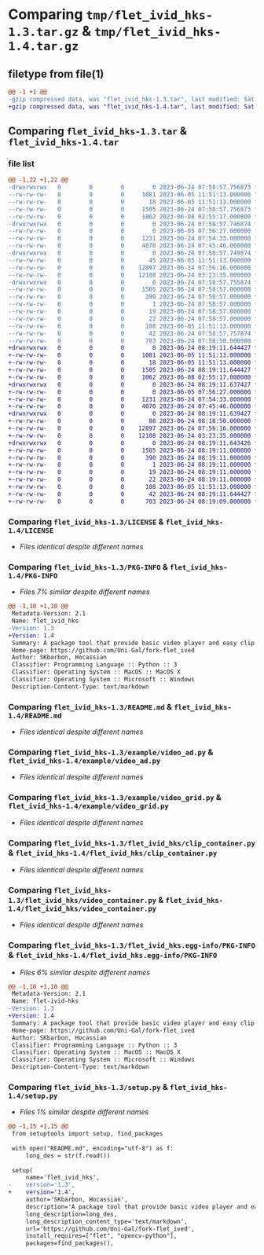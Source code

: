 # Comparing `tmp/flet_ivid_hks-1.3.tar.gz` & `tmp/flet_ivid_hks-1.4.tar.gz`

## filetype from file(1)

```diff
@@ -1 +1 @@
-gzip compressed data, was "flet_ivid_hks-1.3.tar", last modified: Sat Jun 24 07:58:57 2023, max compression
+gzip compressed data, was "flet_ivid_hks-1.4.tar", last modified: Sat Jun 24 08:19:11 2023, max compression
```

## Comparing `flet_ivid_hks-1.3.tar` & `flet_ivid_hks-1.4.tar`

### file list

```diff
@@ -1,22 +1,22 @@
-drwxrwxrwx   0        0        0        0 2023-06-24 07:58:57.756873 flet_ivid_hks-1.3/
--rw-rw-rw-   0        0        0     1081 2023-06-05 11:51:13.000000 flet_ivid_hks-1.3/LICENSE
--rw-rw-rw-   0        0        0       18 2023-06-05 11:51:13.000000 flet_ivid_hks-1.3/MANIFEST.in
--rw-rw-rw-   0        0        0     1505 2023-06-24 07:58:57.756873 flet_ivid_hks-1.3/PKG-INFO
--rw-rw-rw-   0        0        0     1062 2023-06-08 02:55:17.000000 flet_ivid_hks-1.3/README.md
-drwxrwxrwx   0        0        0        0 2023-06-24 07:58:57.746874 flet_ivid_hks-1.3/example/
--rw-rw-rw-   0        0        0        0 2023-06-05 07:56:27.000000 flet_ivid_hks-1.3/example/__init__.py
--rw-rw-rw-   0        0        0     1231 2023-06-24 07:54:33.000000 flet_ivid_hks-1.3/example/video_ad.py
--rw-rw-rw-   0        0        0     4070 2023-06-24 07:45:46.000000 flet_ivid_hks-1.3/example/video_grid.py
-drwxrwxrwx   0        0        0        0 2023-06-24 07:58:57.749874 flet_ivid_hks-1.3/flet_ivid_hks/
--rw-rw-rw-   0        0        0       45 2023-06-05 11:51:13.000000 flet_ivid_hks-1.3/flet_ivid_hks/__init__.py
--rw-rw-rw-   0        0        0    12897 2023-06-24 07:56:16.000000 flet_ivid_hks-1.3/flet_ivid_hks/clip_container.py
--rw-rw-rw-   0        0        0    12108 2023-06-24 03:23:35.000000 flet_ivid_hks-1.3/flet_ivid_hks/video_container.py
-drwxrwxrwx   0        0        0        0 2023-06-24 07:58:57.755874 flet_ivid_hks-1.3/flet_ivid_hks.egg-info/
--rw-rw-rw-   0        0        0     1505 2023-06-24 07:58:57.000000 flet_ivid_hks-1.3/flet_ivid_hks.egg-info/PKG-INFO
--rw-rw-rw-   0        0        0      390 2023-06-24 07:58:57.000000 flet_ivid_hks-1.3/flet_ivid_hks.egg-info/SOURCES.txt
--rw-rw-rw-   0        0        0        1 2023-06-24 07:58:57.000000 flet_ivid_hks-1.3/flet_ivid_hks.egg-info/dependency_links.txt
--rw-rw-rw-   0        0        0       19 2023-06-24 07:58:57.000000 flet_ivid_hks-1.3/flet_ivid_hks.egg-info/requires.txt
--rw-rw-rw-   0        0        0       22 2023-06-24 07:58:57.000000 flet_ivid_hks-1.3/flet_ivid_hks.egg-info/top_level.txt
--rw-rw-rw-   0        0        0      108 2023-06-05 11:51:13.000000 flet_ivid_hks-1.3/pyproject.toml
--rw-rw-rw-   0        0        0       42 2023-06-24 07:58:57.757874 flet_ivid_hks-1.3/setup.cfg
--rw-rw-rw-   0        0        0      703 2023-06-24 07:58:50.000000 flet_ivid_hks-1.3/setup.py
+drwxrwxrwx   0        0        0        0 2023-06-24 08:19:11.644427 flet_ivid_hks-1.4/
+-rw-rw-rw-   0        0        0     1081 2023-06-05 11:51:13.000000 flet_ivid_hks-1.4/LICENSE
+-rw-rw-rw-   0        0        0       18 2023-06-05 11:51:13.000000 flet_ivid_hks-1.4/MANIFEST.in
+-rw-rw-rw-   0        0        0     1505 2023-06-24 08:19:11.644427 flet_ivid_hks-1.4/PKG-INFO
+-rw-rw-rw-   0        0        0     1062 2023-06-08 02:55:17.000000 flet_ivid_hks-1.4/README.md
+drwxrwxrwx   0        0        0        0 2023-06-24 08:19:11.637427 flet_ivid_hks-1.4/example/
+-rw-rw-rw-   0        0        0        0 2023-06-05 07:56:27.000000 flet_ivid_hks-1.4/example/__init__.py
+-rw-rw-rw-   0        0        0     1231 2023-06-24 07:54:33.000000 flet_ivid_hks-1.4/example/video_ad.py
+-rw-rw-rw-   0        0        0     4070 2023-06-24 07:45:46.000000 flet_ivid_hks-1.4/example/video_grid.py
+drwxrwxrwx   0        0        0        0 2023-06-24 08:19:11.639427 flet_ivid_hks-1.4/flet_ivid_hks/
+-rw-rw-rw-   0        0        0       88 2023-06-24 08:18:50.000000 flet_ivid_hks-1.4/flet_ivid_hks/__init__.py
+-rw-rw-rw-   0        0        0    12897 2023-06-24 07:56:16.000000 flet_ivid_hks-1.4/flet_ivid_hks/clip_container.py
+-rw-rw-rw-   0        0        0    12108 2023-06-24 03:23:35.000000 flet_ivid_hks-1.4/flet_ivid_hks/video_container.py
+drwxrwxrwx   0        0        0        0 2023-06-24 08:19:11.643426 flet_ivid_hks-1.4/flet_ivid_hks.egg-info/
+-rw-rw-rw-   0        0        0     1505 2023-06-24 08:19:11.000000 flet_ivid_hks-1.4/flet_ivid_hks.egg-info/PKG-INFO
+-rw-rw-rw-   0        0        0      390 2023-06-24 08:19:11.000000 flet_ivid_hks-1.4/flet_ivid_hks.egg-info/SOURCES.txt
+-rw-rw-rw-   0        0        0        1 2023-06-24 08:19:11.000000 flet_ivid_hks-1.4/flet_ivid_hks.egg-info/dependency_links.txt
+-rw-rw-rw-   0        0        0       19 2023-06-24 08:19:11.000000 flet_ivid_hks-1.4/flet_ivid_hks.egg-info/requires.txt
+-rw-rw-rw-   0        0        0       22 2023-06-24 08:19:11.000000 flet_ivid_hks-1.4/flet_ivid_hks.egg-info/top_level.txt
+-rw-rw-rw-   0        0        0      108 2023-06-05 11:51:13.000000 flet_ivid_hks-1.4/pyproject.toml
+-rw-rw-rw-   0        0        0       42 2023-06-24 08:19:11.644427 flet_ivid_hks-1.4/setup.cfg
+-rw-rw-rw-   0        0        0      703 2023-06-24 08:19:09.000000 flet_ivid_hks-1.4/setup.py
```

### Comparing `flet_ivid_hks-1.3/LICENSE` & `flet_ivid_hks-1.4/LICENSE`

 * *Files identical despite different names*

### Comparing `flet_ivid_hks-1.3/PKG-INFO` & `flet_ivid_hks-1.4/PKG-INFO`

 * *Files 7% similar despite different names*

```diff
@@ -1,10 +1,10 @@
 Metadata-Version: 2.1
 Name: flet_ivid_hks
-Version: 1.3
+Version: 1.4
 Summary: A package tool that provide basic video player and easy clip for flet.
 Home-page: https://github.com/Uni-Gal/fork-flet_ived
 Author: SKbarbon, Hocassian
 Classifier: Programming Language :: Python :: 3
 Classifier: Operating System :: MacOS :: MacOS X
 Classifier: Operating System :: Microsoft :: Windows
 Description-Content-Type: text/markdown
```

### Comparing `flet_ivid_hks-1.3/README.md` & `flet_ivid_hks-1.4/README.md`

 * *Files identical despite different names*

### Comparing `flet_ivid_hks-1.3/example/video_ad.py` & `flet_ivid_hks-1.4/example/video_ad.py`

 * *Files identical despite different names*

### Comparing `flet_ivid_hks-1.3/example/video_grid.py` & `flet_ivid_hks-1.4/example/video_grid.py`

 * *Files identical despite different names*

### Comparing `flet_ivid_hks-1.3/flet_ivid_hks/clip_container.py` & `flet_ivid_hks-1.4/flet_ivid_hks/clip_container.py`

 * *Files identical despite different names*

### Comparing `flet_ivid_hks-1.3/flet_ivid_hks/video_container.py` & `flet_ivid_hks-1.4/flet_ivid_hks/video_container.py`

 * *Files identical despite different names*

### Comparing `flet_ivid_hks-1.3/flet_ivid_hks.egg-info/PKG-INFO` & `flet_ivid_hks-1.4/flet_ivid_hks.egg-info/PKG-INFO`

 * *Files 6% similar despite different names*

```diff
@@ -1,10 +1,10 @@
 Metadata-Version: 2.1
 Name: flet-ivid-hks
-Version: 1.3
+Version: 1.4
 Summary: A package tool that provide basic video player and easy clip for flet.
 Home-page: https://github.com/Uni-Gal/fork-flet_ived
 Author: SKbarbon, Hocassian
 Classifier: Programming Language :: Python :: 3
 Classifier: Operating System :: MacOS :: MacOS X
 Classifier: Operating System :: Microsoft :: Windows
 Description-Content-Type: text/markdown
```

### Comparing `flet_ivid_hks-1.3/setup.py` & `flet_ivid_hks-1.4/setup.py`

 * *Files 1% similar despite different names*

```diff
@@ -1,15 +1,15 @@
 from setuptools import setup, find_packages
 
 with open("README.md", encoding="utf-8") as f:
     long_des = str(f.read())
 
 setup(
     name='flet_ivid_hks',
-    version='1.3',
+    version='1.4',
     author='SKbarbon, Hocassian',
     description='A package tool that provide basic video player and easy clip for flet.',
     long_description=long_des,
     long_description_content_type='text/markdown',
     url='https://github.com/Uni-Gal/fork-flet_ived',
     install_requires=["flet", "opencv-python"],
     packages=find_packages(),
```

